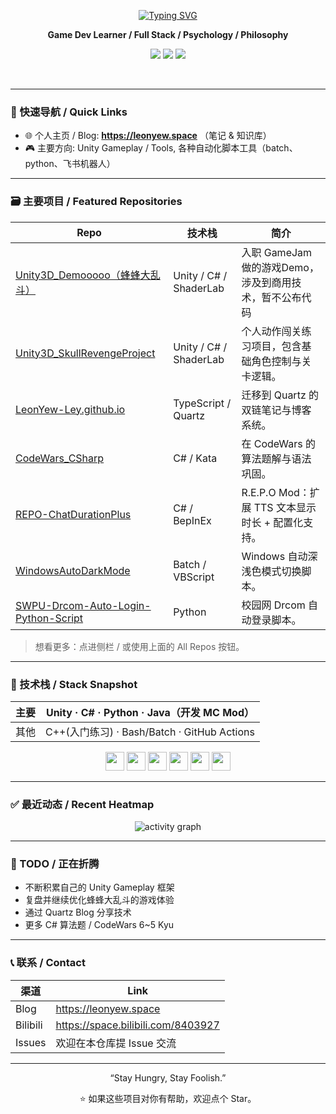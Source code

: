 <div align="center">

<a href="https://git.io/typing-svg"><img src="https://readme-typing-svg.demolab.com?font=Slackey&size=36&duration=2500&pause=500&color=1F4F9B&background=FFFA187A&center=true&vCenter=true&multiline=true&width=700&height=150&lines=Hi%2C+I'm+LeonYew+%F0%9F%91%8B;A+Game+Developer;Let's+keep+making+more+fun!" alt="Typing SVG" /></a>

**Game Dev Learner / Full Stack / Psychology / Philosophy**

<a href="https://leonyew.space" target="_blank"><img src="https://img.shields.io/badge/Blog-leonyew.space-0aa8d2?logo=google-chrome&logoColor=white" /></a>
<a href="https://space.bilibili.com/8403927" target="_blank"><img src="https://img.shields.io/badge/Bilibili-LeonYew?logo=bilibili&logoColor=white" /></a>
<a href="https://github.com/LeonYew-Ley?tab=repositories" target="_blank"><img src="https://img.shields.io/badge/All%20Repos-Explorer-6e40c9?logo=github" /></a>

<br/>
</div>

---

### 🧭 快速导航 / Quick Links

- 🌐 个人主页 / Blog: **https://leonyew.space** （笔记 & 知识库）
- 🎮 主要方向: Unity Gameplay / Tools, 各种自动化脚本工具（batch、python、飞书机器人）

---

### 🗃️ 主要项目 / Featured Repositories

| Repo                                                                                                      | 技术栈                 | 简介                                                    |
| --------------------------------------------------------------------------------------------------------- | ---------------------- | ------------------------------------------------------- |
| [Unity3D_Demooooo（蜂蜂大乱斗）](https://www.bilibili.com/video/BV16kY4z5Evg/)                            | Unity / C# / ShaderLab | 入职 GameJam 做的游戏Demo，涉及到商用技术，暂不公布代码 |
| [Unity3D_SkullRevengeProject](https://github.com/LeonYew-Ley/Unity3D_SkullRevengeProject)                 | Unity / C# / ShaderLab | 个人动作闯关练习项目，包含基础角色控制与关卡逻辑。      |
| [LeonYew-Ley.github.io](https://github.com/LeonYew-Ley/LeonYew-Ley.github.io)                             | TypeScript / Quartz    | 迁移到 Quartz 的双链笔记与博客系统。                    |
| [CodeWars_CSharp](https://github.com/LeonYew-Ley/CodeWars_CSharp)                                         | C# / Kata              | 在 CodeWars 的算法题解与语法巩固。                      |
| [REPO-ChatDurationPlus](https://github.com/LeonYew-Ley/REPO-ChatDurationPlus)                             | C# / BepInEx           | R.E.P.O Mod：扩展 TTS 文本显示时长 + 配置化支持。       |
| [WindowsAutoDarkMode](https://github.com/LeonYew-Ley/WindowsAutoDarkMode)                                 | Batch / VBScript       | Windows 自动深浅色模式切换脚本。                        |
| [SWPU-Drcom-Auto-Login-Python-Script](https://github.com/LeonYew-Ley/SWPU-Drcom-Auto-Login-Python-Script) | Python                 | 校园网 Drcom 自动登录脚本。                             |

> 想看更多：点进侧栏 / 或使用上面的 All Repos 按钮。

---

### 🧪 技术栈 / Stack Snapshot

<div align="center">

| 主要 | Unity · C# · Python · Java（开发 MC Mod）   |
| ---- | ------------------------------------------- |
| 其他 | C++(入门练习) · Bash/Batch · GitHub Actions |

<img height="30" src="https://cdn.jsdelivr.net/gh/devicons/devicon/icons/unity/unity-original.svg" />
<img height="30" src="https://cdn.jsdelivr.net/gh/devicons/devicon/icons/csharp/csharp-original.svg" />
<img height="30" src="https://cdn.jsdelivr.net/gh/devicons/devicon/icons/typescript/typescript-original.svg" />
<img height="30" src="https://cdn.jsdelivr.net/gh/devicons/devicon/icons/javascript/javascript-original.svg" />
<img height="30" src="https://cdn.jsdelivr.net/gh/devicons/devicon/icons/python/python-original.svg" />
<img height="30" src="https://cdn.jsdelivr.net/gh/devicons/devicon/icons/java/java-original.svg" />

</div>

---

### ✅ 最近动态 / Recent Heatmap

<div align="center">

<img src="https://github-readme-activity-graph.vercel.app/graph?username=LeonYew-Ley&theme=react-dark&area=true&hide_border=true" alt="activity graph" />

<!-- 若想加入 SVG 贪吃蛇动画：
1. 在 .github/workflows 下添加 workflow (参考 Platane/snk)。
2. 生成 output 分支后加入：
![snake](https://raw.githubusercontent.com/LeonYew-Ley/LeonYew-Ley/output/github-contribution-grid-snake.svg)
-->

</div>

---

### 🔬 TODO / 正在折腾

- 不断积累自己的 Unity Gameplay 框架
- 复盘并继续优化蜂蜂大乱斗的游戏体验
- 通过 Quartz Blog 分享技术
- 更多 C# 算法题 / CodeWars 6~5 Kyu
---

### 📞 联系 / Contact

| 渠道     | Link                               |
| -------- | ---------------------------------- |
| Blog     | https://leonyew.space              |
| Bilibili | https://space.bilibili.com/8403927 |
| Issues   | 欢迎在本仓库提 Issue 交流          |

---

<div align="center">

“Stay Hungry, Stay Foolish.”

⭐ 如果这些项目对你有帮助，欢迎点个 Star。

</div>

<!-- Compact footer note -->
<!-- <sub>生成式 README：使用公开统计服务（若加载失败，多刷新几次或换网络）。</sub> -->
